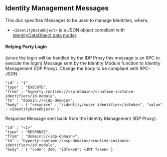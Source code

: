 Identity Management Messages
----------------------------

This doc specifies Messages to be used to manage Identities, where,

-	`<IdentityDataObject>` is a JSON object compliant with [IdentityDataObject data model](../../datamodel/user-identity).

#### Relying Party Login

(since the login will be handled by the IDP Proxy this message is an RPC to execute the login)
Message sent by the Identity Module function to Identity Management (IDP Proxy). Change the body to be compliant with RPC-JSON.

```
"id" : "1"
"type" : "EXECUTE",
"from" : "hyperty-runtime://<sp-domain>/<runtime-instance-identifier>/id-module",
"to" : "domain://<idp-domain>",
"body" : { "resource" : "/identity/<user identifier>/idtoken", "value" : <IdentityDataObject> }
```

Response Message sent back from the Identity Management (IDP Proxy).

```
"id" : "<1>"
"type" : "RESPONSE",
"from" : "domain://<idp-domain>",
"to" : "hyperty-runtime://<sp-domain>/<runtime-instance-identifier>/id-module",
"body" : { "code": 200, "idToken": <JWT Token> }
```
